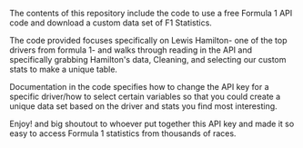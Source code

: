 The contents of this repository include the code to use a free Formula 1 API code and download a custom data set of F1 Statistics. 

The code provided focuses specifically on Lewis Hamilton- one of the top drivers from formula 1- and walks through reading in the API and specifically grabbing Hamilton's data, Cleaning, and selecting our custom stats to make a unique table. 

Documentation in the code specifies how to change the API key for a specific driver/how to select certain variables so that you could create a unique data set based on the driver and stats you find most interesting.

Enjoy! and big shoutout to whoever put together this API key and made it so easy to access Formula 1 statistics from thousands of races. 